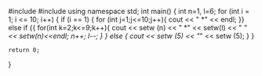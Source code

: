 #include <iostream>
#include <iomanip>
using namespace std;
int main()
{
    int n=1, l=6;
    for (int i = 1; i <= 10; i++) {
        if (i == 1) {
                for (int j=1;j<=10;j++){
            cout << " *" << endl;
        }}
        else if {{
                for(int k=2;k<=9;k++){
            cout << setw (n) << " *" << setw(l) << " *" << setw(n)<<endl;
            n++;
            l--;
        }
        }
        else
           {
            cout << setw (5) << "*" << setw (5);
        }
    }

    return 0;
}
